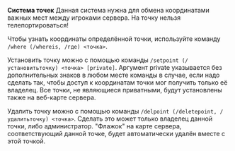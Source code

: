 **Система точек**
Данная система нужна для обмена координатами важных мест между игроками сервера. На точку нельзя телепортироваться!

Чтобы узнать координаты определённой точки, используйте команду `/where (/whereis, /где) <точка>`. 

Установить точку можно с помощью команды `/setpoint (/установитьточку) <точка> [private]`. Аргумент private указывается без дополнительных знаков в любом месте команды в случае, если надо сделать так, чтобы доступ к координатам точки мог получить только её владелец. Все точки, не являющиеся приватными, будут установлены также на веб-карте сервера.

Удалить точку можно с помощью команды `/delpoint (/deletepoint, /удалитьточку) <точка>`. Сделать это может только владелец данной точки, либо администратор. "Флажок" на карте сервера, соответствующий данной точке, будет автоматически удалён вместе с этой точкой.
